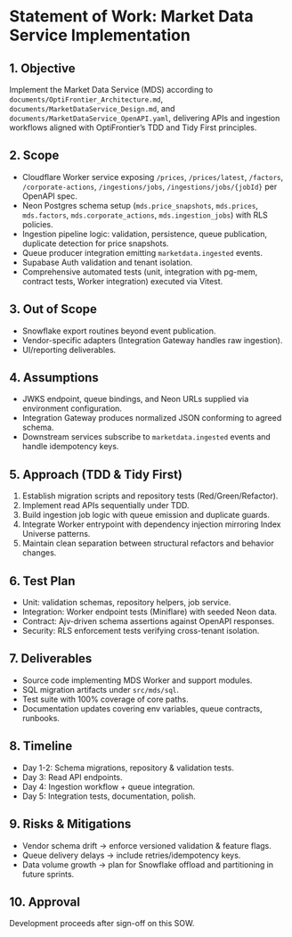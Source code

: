 ﻿# Statement of Work: Market Data Service Implementation

## 1. Objective
Implement the Market Data Service (MDS) according to `documents/OptiFrontier_Architecture.md`, `documents/MarketDataService_Design.md`, and `documents/MarketDataService_OpenAPI.yaml`, delivering APIs and ingestion workflows aligned with OptiFrontier’s TDD and Tidy First principles.

## 2. Scope
- Cloudflare Worker service exposing `/prices`, `/prices/latest`, `/factors`, `/corporate-actions`, `/ingestions/jobs`, `/ingestions/jobs/{jobId}` per OpenAPI spec.
- Neon Postgres schema setup (`mds.price_snapshots`, `mds.prices`, `mds.factors`, `mds.corporate_actions`, `mds.ingestion_jobs`) with RLS policies.
- Ingestion pipeline logic: validation, persistence, queue publication, duplicate detection for price snapshots.
- Queue producer integration emitting `marketdata.ingested` events.
- Supabase Auth validation and tenant isolation.
- Comprehensive automated tests (unit, integration with pg-mem, contract tests, Worker integration) executed via Vitest.

## 3. Out of Scope
- Snowflake export routines beyond event publication.
- Vendor-specific adapters (Integration Gateway handles raw ingestion).
- UI/reporting deliverables.

## 4. Assumptions
- JWKS endpoint, queue bindings, and Neon URLs supplied via environment configuration.
- Integration Gateway produces normalized JSON conforming to agreed schema.
- Downstream services subscribe to `marketdata.ingested` events and handle idempotency keys.

## 5. Approach (TDD & Tidy First)
1. Establish migration scripts and repository tests (Red/Green/Refactor).
2. Implement read APIs sequentially under TDD.
3. Build ingestion job logic with queue emission and duplicate guards.
4. Integrate Worker entrypoint with dependency injection mirroring Index Universe patterns.
5. Maintain clean separation between structural refactors and behavior changes.

## 6. Test Plan
- Unit: validation schemas, repository helpers, job service.
- Integration: Worker endpoint tests (Miniflare) with seeded Neon data.
- Contract: Ajv-driven schema assertions against OpenAPI responses.
- Security: RLS enforcement tests verifying cross-tenant isolation.

## 7. Deliverables
- Source code implementing MDS Worker and support modules.
- SQL migration artifacts under `src/mds/sql`.
- Test suite with 100% coverage of core paths.
- Documentation updates covering env variables, queue contracts, runbooks.

## 8. Timeline
- Day 1-2: Schema migrations, repository & validation tests.
- Day 3: Read API endpoints.
- Day 4: Ingestion workflow + queue integration.
- Day 5: Integration tests, documentation, polish.

## 9. Risks & Mitigations
- Vendor schema drift → enforce versioned validation & feature flags.
- Queue delivery delays → include retries/idempotency keys.
- Data volume growth → plan for Snowflake offload and partitioning in future sprints.

## 10. Approval
Development proceeds after sign-off on this SOW.
